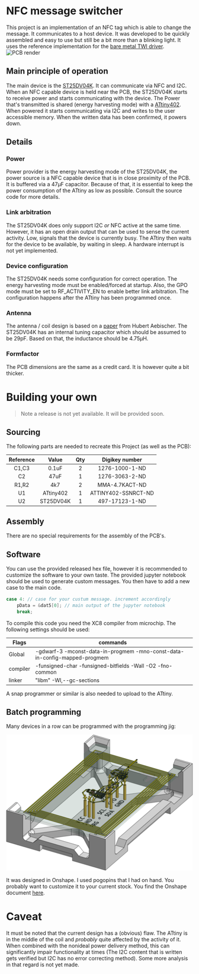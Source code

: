 [comment]: <> "LTeX: language=en-GB"

# NFC message switcher

This project is an implementation of an NFC tag which is able to change the message. It communicates to a host device. It was developed to be quickly assembled and easy to use but still be a bit more than a blinking light. It uses the reference implementation for the [bare metal TWI driver](https://github.com/microchip-pic-avr-examples/attiny1627-bare-metal-twi-mplab).
![PCB render](/pictures/render_blue.png)

## Main principle of operation

The main device is the [ST25DV04K](https://www.st.com/resource/en/datasheet/st25dv04k.pdf). 
It can communicate via NFC and I2C. 
When an NFC capable device is held near the PCB, the ST25DV04K starts to receive power and starts communicating with the device. 
The Power that's transmitted is shared (energy harvesting mode) with a [ATtiny402](http://ww1.microchip.com/downloads/en/DeviceDoc/ATtiny202-402-AVR-MCU-with-Core-Independent-Peripherals_and-picoPower-40001969A.pdf). 
When powered it starts communicating via I2C and writes to the user accessible memory. 
When the written data has been confirmed, it powers down.

## Details

### Power

Power provider is the energy harvesting mode of the ST25DV04K, the power source is a NFC capable device that is in close proximity of the PCB.
It is buffered via a 47μF capacitor.
Because of that, it is essential to keep the power consumption of the ATtiny as low as possible.
Consult the source code for more details.

### Link arbitration

The ST25DV04K does only support I2C *or* NFC active at the same time. 
However, it has an open drain output that can be used to sense the current activity. 
Low, signals that the device is currently busy. 
The ATtiny then waits for the device to be available, by waiting in sleep. 
A hardware interrupt is not yet implemented.

### Device configuration

The ST25DV04K needs some configuration for correct operation. 
The energy harvesting mode must be enabled/forced at startup. 
Also, the GPO mode must be set to RF_ACTIVITY_EN to enable better link arbitration.
The configuration happens after the ATtiny has been programmed once.

### Antenna

The antenna / coil design is based on a [paper](https://www.researchgate.net/publication/339137261_Inductance_Formula_for_Rectangular_Planar_Spiral_Inductors_with_Rectangular_Conductor_Cross_Section) from Hubert Aebischer. 
The ST25DV04K has an internal tuning capacitor which should be assumed to be 29pF.
Based on that, the inductance should be 4.75μH. 

### Formfactor

The PCB dimensions are the same as a credit card.
It is however quite a bit thicker.

# Building your own

> Note a release is not yet available. It will be provided soon.

## Sourcing

The following parts are needed to recreate this Project (as well as the PCB):

| Reference 	|   Value   	| Qty 	|    Digikey number    	|
|:---------:	|:---------:	|:---:	|:-------------------:	|
|   C1,C3   	|   0.1uF   	|  2  	|    1276-1000-1-ND   	|
|     C2    	|    47uF   	|  1  	|    1276-3063-2-ND   	|
|   R1,R2   	|    4k7    	|  2  	|    MMA-4.7KACT-ND   	|
|     U1    	| ATtiny402 	|  1  	| ATTINY402-SSNRCT-ND 	|
|     U2    	| ST25DV04K 	|  1  	|    497-17123-1-ND   	|

## Assembly

There are no special requirements for the assembly of the PCB's.

## Software

You can use the provided released hex file, however it is recommended to customize the software to your own taste. 
The provided jupyter notebook should be used to generate custom messages. 
You then have to add a new case to the main code.
```c
case 4: // case for your custum message. increment accordingly
    pData = &dat5[0]; // main output of the jupyter notebook
    break;
```
To compile this code you need the XC8 compiler from microchip.
The following settings should be used:

| Flags    | commands                                                                   |
|----------|----------------------------------------------------------------------------|
| Global   | -gdwarf-3 -mconst-data-in-progmem -mno-const-data-in-config-mapped-progmem |
| compiler | -funsigned-char -funsigned-bitfields -Wall -O2 -fno-common                 |
| linker   | "libm" -Wl,--gc-sections                                                   |

A snap programmer or similar is also needed to upload to the ATtiny.

## Batch programming

Many devices in a row can be programmed with the programming jig:

![programming jig](/pictures/programming%20jig.png)

It was designed in Onshape. 
I used pogopins that I had on hand. 
You probably want to customize it to your current stock. 
You find the Onshape document [here](https://cad.onshape.com/documents/450623688917edcaa975b9e7/w/39588c936aa9381f65fac7c0/e/be57d568f84f27791dc539d2?renderMode=0&uiState=67cfd948ca833f6780730f6a).

# Caveat

It must be noted that the current design has a (obvious) flaw. 
The ATtiny is in the middle of the coil and *probably* quite affected by the activity of it. 
When combined with the nonideal power delivery method, this can significantly impair functionality at times (The I2C content that is written gets verified but I2C has no error correcting method).
Some more analysis in that regard is not yet made.
